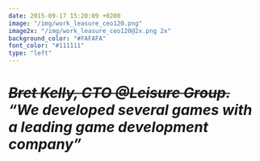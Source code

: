 ```yaml
---
date: 2015-09-17 15:20:09 +0200
image: "/img/work_leasure_ceo120.png"
image2x: "/img/work_leasure_ceo120@2x.png 2x"
background_color: "#FAFAFA"
font_color: "#111111"
type: "left"
---
```

# *~~Bret Kelly, CTO @Leisure Group.~~ “We developed several games with a leading game development company”*
